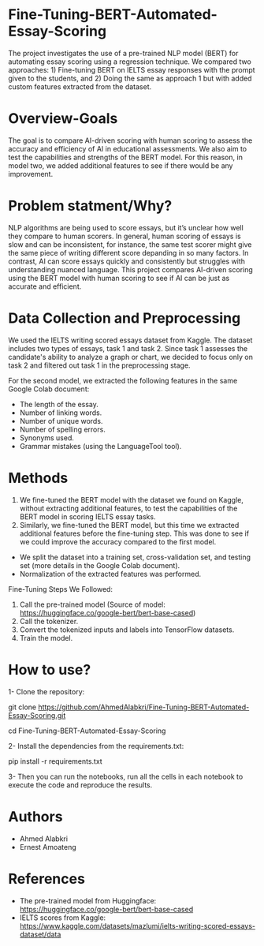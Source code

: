 # Fine-Tuning-BERT-Automated-Essay-Scoring
The project investigates the use of a pre-trained NLP model (BERT) for automating essay scoring using a regression technique. We compared two approaches: 1) Fine-tuning BERT on IELTS essay responses with the prompt given to the students, and 2) Doing the same as approach 1 but with added custom features extracted from the dataset.

# Overview-Goals
The goal is to compare AI-driven scoring with human scoring to assess the accuracy and efficiency of AI in educational assessments. We also aim to test the capabilities and strengths of the BERT model. For this reason, in model two, we added additional features to see if there would be any improvement.

# Problem statment/Why?
NLP algorithms are being used to score essays, but it’s unclear how well they compare to human scorers. In general, human scoring of essays is slow and can be inconsistent, for instance, the same test scorer might give the same piece of writing different score depanding in so many factors. In contrast, AI can score essays quickly and consistently but struggles with understanding nuanced language. This project compares AI-driven scoring using the BERT model with human scoring to see if AI can be just as accurate and efficient.

# Data Collection and Preprocessing
We used the IELTS writing scored essays dataset from Kaggle. The dataset includes two types of essays, task 1 and task 2. Since task 1 assesses the candidate's ability to analyze a graph or chart, we decided to focus only on task 2 and filtered out task 1 in the preprocessing stage.

For the second model, we extracted the following features in the same Google Colab document:
- The length of the essay.
- Number of linking words.
- Number of unique words.
- Number of spelling errors.
- Synonyms used.
- Grammar mistakes (using the LanguageTool tool).

# Methods
1. We fine-tuned the BERT model with the dataset we found on Kaggle, without extracting additional features, to test the capabilities of the BERT model in scoring IELTS essay tasks.
2. Similarly, we fine-tuned the BERT model, but this time we extracted additional features before the fine-tuning step. This was done to see if we could improve the accuracy compared to the first model.

- We split the dataset into a training set, cross-validation set, and testing set (more details in the Google Colab document).
- Normalization of the extracted features was performed.

Fine-Tuning Steps We Followed:

1. Call the pre-trained model (Source of model: https://huggingface.co/google-bert/bert-base-cased)
2. Call the tokenizer.
3. Convert the tokenized inputs and labels into TensorFlow datasets.
4. Train the model.

# How to use?
1- Clone the repository:

git clone https://github.com/AhmedAlabkri/Fine-Tuning-BERT-Automated-Essay-Scoring.git

cd Fine-Tuning-BERT-Automated-Essay-Scoring

2- Install the dependencies from the requirements.txt:

pip install -r requirements.txt

3- Then you can run the notebooks, run all the cells in each notebook to execute the code and reproduce the results.


# Authors
- Ahmed Alabkri
- Ernest Amoateng

# References
- The pre-trained model from Huggingface: https://huggingface.co/google-bert/bert-base-cased
- IELTS scores from Kaggle: https://www.kaggle.com/datasets/mazlumi/ielts-writing-scored-essays-dataset/data

